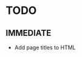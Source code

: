 TODO
====


IMMEDIATE
-------------

- Add page titles to HTML <title> tag.
- Style error alerts to use Bootstrap alerts on pages
- USERS!




TOP PRIORITY (NEED THIS)
-------------------------

- Pagination and Pitch index, separate from homepage.
- OAuth login
- Search
- Automatic tag




MEDIUM TERM
----------

- Categories of pitch:
    - business project
    - charity project
    - startup idea
    - software project
- Matching tags with users





NICE TO HAVE
------------

- Alternate colours of tag: same categories as StartupWeeked stickers!
